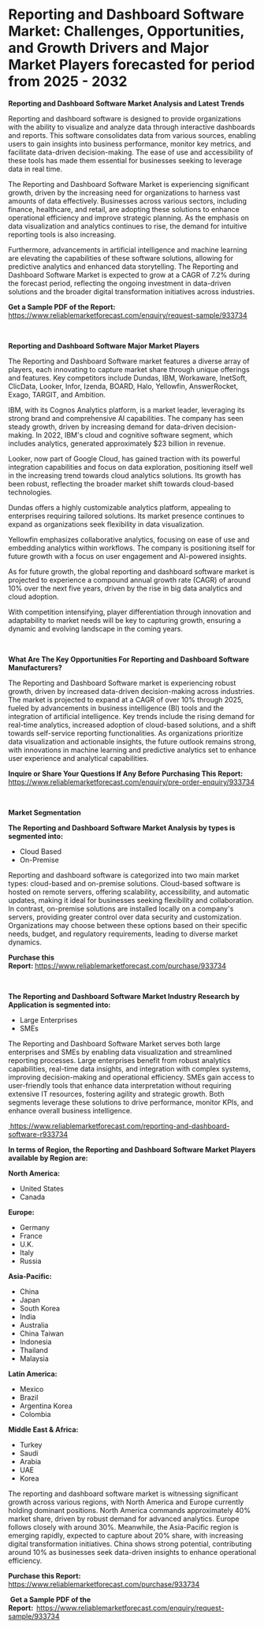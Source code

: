 <p><h1>Reporting and Dashboard Software Market: Challenges, Opportunities, and Growth Drivers and Major Market Players forecasted for period from 2025 - 2032</h1></p><p><strong>Reporting and Dashboard Software Market Analysis and Latest Trends</strong></p>
<p><p>Reporting and dashboard software is designed to provide organizations with the ability to visualize and analyze data through interactive dashboards and reports. This software consolidates data from various sources, enabling users to gain insights into business performance, monitor key metrics, and facilitate data-driven decision-making. The ease of use and accessibility of these tools has made them essential for businesses seeking to leverage data in real time.</p><p>The Reporting and Dashboard Software Market is experiencing significant growth, driven by the increasing need for organizations to harness vast amounts of data effectively. Businesses across various sectors, including finance, healthcare, and retail, are adopting these solutions to enhance operational efficiency and improve strategic planning. As the emphasis on data visualization and analytics continues to rise, the demand for intuitive reporting tools is also increasing.</p><p>Furthermore, advancements in artificial intelligence and machine learning are elevating the capabilities of these software solutions, allowing for predictive analytics and enhanced data storytelling. The Reporting and Dashboard Software Market is expected to grow at a CAGR of 7.2% during the forecast period, reflecting the ongoing investment in data-driven solutions and the broader digital transformation initiatives across industries.</p></p>
<p><strong>Get a Sample PDF of the Report:&nbsp;</strong> <a href="https://www.reliablemarketforecast.com/enquiry/request-sample/933734?utm_campaign=2314&utm_medium=2&utm_source=Github&utm_content=ia&utm_term=18042025&utm_id=reporting-and-dashboard-software">https://www.reliablemarketforecast.com/enquiry/request-sample/933734</a></p>
<p>&nbsp;</p>
<p><strong>Reporting and Dashboard Software Major Market Players</strong></p>
<p><p>The Reporting and Dashboard Software market features a diverse array of players, each innovating to capture market share through unique offerings and features. Key competitors include Dundas, IBM, Workaware, InetSoft, ClicData, Looker, Infor, Izenda, BOARD, Halo, Yellowfin, AnswerRocket, Exago, TARGIT, and Ambition.</p><p>IBM, with its Cognos Analytics platform, is a market leader, leveraging its strong brand and comprehensive AI capabilities. The company has seen steady growth, driven by increasing demand for data-driven decision-making. In 2022, IBM's cloud and cognitive software segment, which includes analytics, generated approximately $23 billion in revenue.</p><p>Looker, now part of Google Cloud, has gained traction with its powerful integration capabilities and focus on data exploration, positioning itself well in the increasing trend towards cloud analytics solutions. Its growth has been robust, reflecting the broader market shift towards cloud-based technologies.</p><p>Dundas offers a highly customizable analytics platform, appealing to enterprises requiring tailored solutions. Its market presence continues to expand as organizations seek flexibility in data visualization. </p><p>Yellowfin emphasizes collaborative analytics, focusing on ease of use and embedding analytics within workflows. The company is positioning itself for future growth with a focus on user engagement and AI-powered insights.</p><p>As for future growth, the global reporting and dashboard software market is projected to experience a compound annual growth rate (CAGR) of around 10% over the next five years, driven by the rise in big data analytics and cloud adoption.</p><p>With competition intensifying, player differentiation through innovation and adaptability to market needs will be key to capturing growth, ensuring a dynamic and evolving landscape in the coming years.</p></p>
<p>&nbsp;</p>
<p><strong>What Are The Key Opportunities For Reporting and Dashboard Software Manufacturers?</strong></p>
<p><p>The Reporting and Dashboard Software market is experiencing robust growth, driven by increased data-driven decision-making across industries. The market is projected to expand at a CAGR of over 10% through 2025, fueled by advancements in business intelligence (BI) tools and the integration of artificial intelligence. Key trends include the rising demand for real-time analytics, increased adoption of cloud-based solutions, and a shift towards self-service reporting functionalities. As organizations prioritize data visualization and actionable insights, the future outlook remains strong, with innovations in machine learning and predictive analytics set to enhance user experience and analytical capabilities.</p></p>
<p><strong>Inquire or Share Your Questions If Any Before Purchasing This Report:</strong> <a href="https://www.reliablemarketforecast.com/enquiry/pre-order-enquiry/933734?utm_campaign=2314&utm_medium=2&utm_source=Github&utm_content=ia&utm_term=18042025&utm_id=reporting-and-dashboard-software">https://www.reliablemarketforecast.com/enquiry/pre-order-enquiry/933734</a></p>
<p>&nbsp;</p>
<p><strong>Market Segmentation</strong></p>
<p><strong>The Reporting and Dashboard Software Market Analysis by types is segmented into:</strong></p>
<p><ul><li>Cloud Based</li><li>On-Premise</li></ul></p>
<p><p>Reporting and dashboard software is categorized into two main market types: cloud-based and on-premise solutions. Cloud-based software is hosted on remote servers, offering scalability, accessibility, and automatic updates, making it ideal for businesses seeking flexibility and collaboration. In contrast, on-premise solutions are installed locally on a company's servers, providing greater control over data security and customization. Organizations may choose between these options based on their specific needs, budget, and regulatory requirements, leading to diverse market dynamics.</p></p>
<p><strong>Purchase this Report:&nbsp;</strong><a href="https://www.reliablemarketforecast.com/purchase/933734?utm_campaign=2314&utm_medium=2&utm_source=Github&utm_content=ia&utm_term=18042025&utm_id=reporting-and-dashboard-software">https://www.reliablemarketforecast.com/purchase/933734</a></p>
<p>&nbsp;</p>
<p><strong>The Reporting and Dashboard Software Market Industry Research by Application is segmented into:</strong></p>
<p><ul><li>Large Enterprises</li><li>SMEs</li></ul></p>
<p><p>The Reporting and Dashboard Software Market serves both large enterprises and SMEs by enabling data visualization and streamlined reporting processes. Large enterprises benefit from robust analytics capabilities, real-time data insights, and integration with complex systems, improving decision-making and operational efficiency. SMEs gain access to user-friendly tools that enhance data interpretation without requiring extensive IT resources, fostering agility and strategic growth. Both segments leverage these solutions to drive performance, monitor KPIs, and enhance overall business intelligence.</p></p>
<p><a href="https://www.reliablemarketforecast.com/reporting-and-dashboard-software-r933734?utm_campaign=2314&utm_medium=2&utm_source=Github&utm_content=ia&utm_term=18042025&utm_id=reporting-and-dashboard-software">&nbsp;https://www.reliablemarketforecast.com/reporting-and-dashboard-software-r933734</a></p>
<p><strong>In terms of Region, the Reporting and Dashboard Software Market Players available by Region are:</strong></p>
<p>
    <p> <strong> North America: </strong>
        <ul>
            <li>United States</li>
            <li>Canada</li>
        </ul>
        </p> 
    <p> <strong> Europe: </strong>
        <ul>
            <li>Germany</li>
            <li>France</li>
            <li>U.K.</li>
            <li>Italy</li>
            <li>Russia</li>
        </ul>
        </p> 
    <p> <strong> Asia-Pacific: </strong>
        <ul>
            <li>China</li>
            <li>Japan</li>
            <li>South Korea</li>
            <li>India</li>
            <li>Australia</li>
            <li>China Taiwan</li>
            <li>Indonesia</li>
            <li>Thailand</li>
            <li>Malaysia</li>
        </ul>
        </p> 
    <p> <strong> Latin America: </strong>
        <ul>
            <li>Mexico</li>
            <li>Brazil</li>
            <li>Argentina Korea</li>
            <li>Colombia</li>
        </ul>
        </p> 
    <p> <strong> Middle East & Africa: </strong>
        <ul>
            <li>Turkey</li>
            <li>Saudi</li>
            <li>Arabia</li>
            <li>UAE</li>
            <li>Korea</li>
        </ul>
    </p>
    </p>
<p><p>The reporting and dashboard software market is witnessing significant growth across various regions, with North America and Europe currently holding dominant positions. North America commands approximately 40% market share, driven by robust demand for advanced analytics. Europe follows closely with around 30%. Meanwhile, the Asia-Pacific region is emerging rapidly, expected to capture about 20% share, with increasing digital transformation initiatives. China shows strong potential, contributing around 10% as businesses seek data-driven insights to enhance operational efficiency.</p></p>
<p><strong>Purchase this Report: </strong><a href="https://www.reliablemarketforecast.com/purchase/933734?utm_campaign=2314&utm_medium=2&utm_source=Github&utm_content=ia&utm_term=18042025&utm_id=reporting-and-dashboard-software">https://www.reliablemarketforecast.com/purchase/933734</a></p>
<p>&nbsp;<strong>Get a Sample PDF of the Report:&nbsp;&nbsp;</strong><a href="https://www.reliablemarketforecast.com/enquiry/request-sample/933734?utm_campaign=2314&utm_medium=2&utm_source=Github&utm_content=ia&utm_term=18042025&utm_id=reporting-and-dashboard-software">https://www.reliablemarketforecast.com/enquiry/request-sample/933734</a></p>
<p><strong></strong></p>
<p><p></p><p></p><p></p></p>